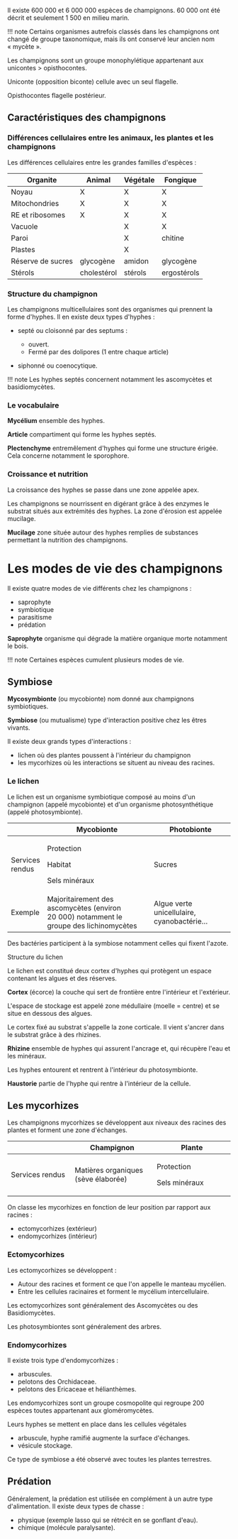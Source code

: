 Il existe 600 000 et 6 000 000 espèces de champignons. 60 000 ont été décrit et seulement 1 500 en milieu marin.

!!! note
    Certains organismes autrefois classés dans les champignons ont changé de groupe taxonomique, mais ils ont conservé leur ancien nom « mycète ».

Les champignons sont un groupe monophylétique appartenant aux unicontes \> opisthocontes.

Uniconte (opposition biconte) cellule avec un seul flagelle.

Opisthocontes flagelle postérieur.

## Caractéristiques des champignons

### Différences cellulaires entre les animaux, les plantes et les champignons

Les différences cellulaires entre les grandes familles d'espèces :

Organite            | Animal        | Végétale      | Fongique
--------------------|---------------|---------------|---
Noyau               | X             | X             | X
Mitochondries       | X             | X             | X
RE et ribosomes     | X             | X             | X
Vacuole             |               | X             | X
Paroi               |               | X             | chitine
Plastes             |               | X             |
Réserve de sucres   | glycogène     | amidon        | glycogène 
Stérols             | cholestérol   | stérols       | ergostérols

### Structure du champignon

Les champignons multicellulaires sont des organismes qui prennent la
forme d'hyphes. Il en existe deux types d'hyphes :

* septé ou cloisonné par des septums :

    * ouvert.
    * Fermé par des dolipores (1 entre chaque article)

* siphonné ou coenocytique.

!!! note
    Les hyphes septés concernent notamment les ascomycètes et basidiomycètes.

### Le vocabulaire

__Mycélium__ ensemble des hyphes.

__Article__ compartiment qui forme les hyphes septés.

__Plectenchyme__ entremêlement d'hyphes qui forme une structure érigée. Cela concerne notamment le sporophore.

### Croissance et nutrition

La croissance des hyphes se passe dans une zone appelée apex.

Les champignons se nourrissent en digérant grâce à des enzymes le substrat situés aux extrémités des hyphes. La zone d'érosion est appelée mucilage.

__Mucilage__ zone située autour des hyphes remplies de substances permettant la nutrition des champignons.

# Les modes de vie des champignons

Il existe quatre modes de vie différents chez les champignons :

* saprophyte
* symbiotique
* parasitisme
* prédation

__Saprophyte__ organisme qui dégrade la matière organique morte notamment le bois.

!!! note
    Certaines espèces cumulent plusieurs modes de vie.

## Symbiose 

__Mycosymbionte__ (ou mycobionte) nom donné aux champignons symbiotiques.

__Symbiose__ (ou mutualisme) type d'interaction positive chez les êtres vivants.

Il existe deux grands types d'interactions :

* lichen où des plantes poussent à l'intérieur du champignon
* les mycorhizes où les interactions se situent au niveau des racines.

### Le lichen

Le lichen est un organisme symbiotique composé au moins d'un champignon (appelé mycobionte) et d'un organisme photosynthétique (appelé photosymbionte).

<table>
<colgroup>
<col style="width: 15%" />
<col style="width: 48%" />
<col style="width: 36%" />
</colgroup>
<thead>
<tr class="header">
<th></th>
<th>Mycobionte</th>
<th>Photobionte</th>
</tr>
</thead>
<tbody>
<tr class="odd">
<td>Services rendus</td>
<td><p>Protection</p>
<p>Habitat</p>
<p>Sels minéraux</p></td>
<td>Sucres</td>
</tr>
<tr class="even">
<td>Exemple</td>
<td>Majoritairement des ascomycètes (environ 20 000) notamment le groupe
des lichinomycètes</td>
<td>Algue verte unicellulaire, cyanobactérie…</td>
</tr>
</tbody>
</table>

Des bactéries participent à la symbiose notamment celles qui fixent l'azote.

Structure du lichen

Le lichen est constitué deux cortex d'hyphes qui protègent un espace contenant les algues et des réserves.

__Cortex__ (écorce) la couche qui sert de frontière entre l'intérieur et l'extérieur.

L'espace de stockage est appelé zone médullaire (moelle = centre) et se situe en dessous des algues.

Le cortex fixé au substrat s'appelle la zone corticale. Il vient s'ancrer dans le substrat grâce à des rhizines.

__Rhizine__ ensemble de hyphes qui assurent l'ancrage et, qui récupère l'eau et les minéraux.

Les hyphes entourent et rentrent à l'intérieur du photosymbionte.

__Haustorie__ partie de l'hyphe qui rentre à l'intérieur de la cellule.

## Les mycorhizes

Les champignons mycorhizes se développent aux niveaux des racines des plantes et forment une zone d'échanges.

<table>
<colgroup>
<col style="width: 28%" />
<col style="width: 36%" />
<col style="width: 34%" />
</colgroup>
<thead>
<tr class="header">
<th></th>
<th>Champignon</th>
<th>Plante</th>
</tr>
</thead>
<tbody>
<tr class="odd">
<td>Services rendus</td>
<td>Matières organiques (sève élaborée)</td>
<td><p>Protection</p>
<p>Sels minéraux</p></td>
</tr>
</tbody>
</table>

On classe les mycorhizes en fonction de leur position par rapport aux
racines :

* ectomycorhizes (extérieur)
* endomycorhizes (intérieur)

### Ectomycorhizes 

Les ectomycorhizes se développent :

* Autour des racines et forment ce que l'on appelle le manteau mycélien.
* Entre les cellules racinaires et forment le mycélium intercellulaire.

Les ectomycorhizes sont généralement des Ascomycètes ou des Basidiomycètes.

Les photosymbiontes sont généralement des arbres.

### Endomycorhizes

Il existe trois type d'endomycorhizes :

* arbuscules.
* pelotons des Orchidaceae.
* pelotons des Ericaceae et hélianthèmes.

Les endomycorhizes sont un groupe cosmopolite qui regroupe 200 espèces toutes appartenant aux gloméromycètes.

Leurs hyphes se mettent en place dans les cellules végétales

* arbuscule, hyphe ramifié augmente la surface d'échanges.
* vésicule stockage.

Ce type de symbiose a été observé avec toutes les plantes terrestres.

## Prédation

Généralement, la prédation est utilisée en complément à un autre type d'alimentation. Il existe deux types de chasse :

* physique (exemple lasso qui se rétrécit en se gonflant d'eau).
* chimique (molécule paralysante).